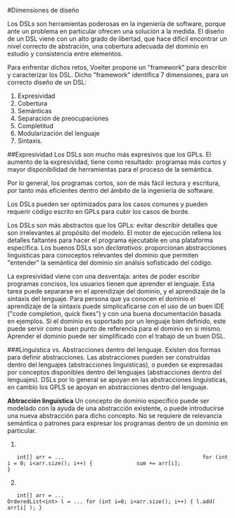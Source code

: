 #Dimensiones de diseño

Los DSLs son herramientas poderosas en la ingeniería de software, porque ante un problema en particular ofrecen una solución a la medida. El diseño de un DSL viene con un alto grado de libertad, que hace díficil encontrar un nivel correcto de abstración, una cobertura adecuada del dominio en estudio y consistencia entre elementos.

Para enfrentar dichos retos, Voelter propone un "framework" para describir y caracterizar los DSL. Dicho "framework" identifica 7 dimensiones, para un correcto diseño de un DSL:

1. Expresividad
2. Cobertura
3. Semánticas
4. Separación de preocupaciones
5. Completitud
6. Modularización del lenguaje
7. Sintaxis.

##Expresividad
Los DSLs son mucho más expresivos que los GPLs. El aumento de la expresividad, tiene como resultado: programas más cortos y mayor disponibilidad de herramientas para el proceso de la semántica.

Por lo general, los programas cortos, son de más fácil lectura y escritura, por tanto más eficientes dentro del ámbito de la ingeniería de software. 

Los DSLs pueden ser optimizados para los casos comunes y pueden requerir código escrito en GPLs para cubir los casos de borde.

Los DSLs son más abstractos que los GPLs: evitar describir detalles que son irrelevantes al propósito del modelo. El motor de ejecución rellena los detalles faltantes para hacer el programa ejecutable en una plataforma específica. Los buenos DSLs son *declarativos*: proporcionan abstracciones linguisticas para conoceptos relevantes del dominio que permiten "entender" la semántica del dominio sin análsis sofisticado del código.

La expresividad viene con una desventaja: antes de poder escribir programas concisos, los usuarios tienen que aprender el lenguaje. Esta tarea puede separarse en el aprendizaje del dominio, y el aprendizaje de la sintaxis del lenguaje.  Para persona que ya conocen el dominio el aprendizaje de la sintaxis puede simplicaficarse con el uso de un buen IDE ("code completion, quick fixes") y con una buena documentación basada en ejemplos. Si el dominio es soportado por un lenguaje bien definido, este puede servir como buen punto de referencia para el dominio en si mismo. Aprender el dominio puede ser simplificado con el trabajo de un buen DSL.

###Linguistica vs. Abstracciones dentro del lenguaje.
Existen dos formas para definir abstracciones. Las abstracciones pueden ser construídas dentro del lenguajes (abstracciones linguisticas), o pueden se expresadas por conceptos disponibles dentro del lenguajes (abstracciones dentro del lenguajes). DSLs por lo general se apoyan en las abstracciones linguisticas, en cambio los GPLS se apoyan en abstracciones dentro del lenguaje.

**Abtracción linguistica** Un concepto de dominio específico puede ser modelado con la ayuda de una abstracción existente, o puede introducirse una nueva abstracción para dicho concepto. No se requiere de relevancia semántica o patrones para expresar los programas dentro de un dominio en particular.

1. 

`    int[] arr = ...                                           
  	  for (int i = 0; i<arr.size(); i++) {             
	    sum += arr[i];                                       
	  }                                                              
`	                                                               

2.

`    int[] arr = ...                                        
     OrderedList<int> l = ...
     for (int i=0; i<arr.size(); i++) {
        l.add( arr[i] );
     }
`
